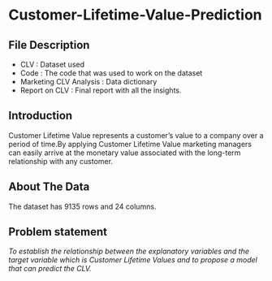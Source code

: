 # Customer-Lifetime-Value-Prediction

## File Description 

* CLV : Dataset used 
* Code : The code that was used to work on the dataset
* Marketing CLV Analysis : Data dictionary
* Report on CLV : Final report with all the insights. 


## Introduction

Customer Lifetime Value represents a customer’s value to a company over a period of time.By applying Customer Lifetime Value marketing managers can easily arrive at the monetary value associated with the long-term relationship with any customer.

## About The Data

The dataset has 9135 rows and 24 columns. 

## Problem statement

_To establish the relationship between the explanatory variables and the target variable which is Customer Lifetime Values and to propose a model that can predict the CLV._
